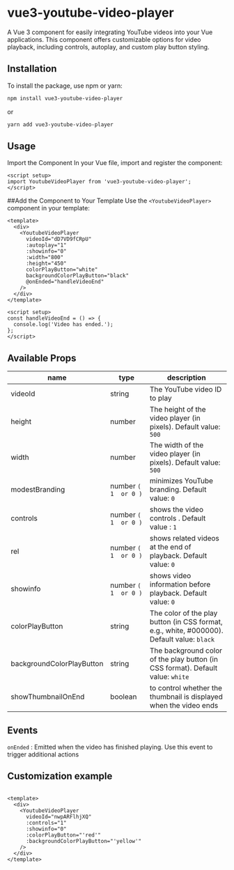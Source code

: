 # vue3-youtube-video-player

A Vue 3 component for easily integrating YouTube videos into your Vue applications. This component offers customizable options for video playback, including controls, autoplay, and custom play button styling.

## Installation

To install the package, use npm or yarn:

```bash
npm install vue3-youtube-video-player
```
or

```bash
yarn add vue3-youtube-video-player
```

## Usage

Import the Component
In your Vue file, import and register the component:
```vue
<script setup>
import YoutubeVideoPlayer from 'vue3-youtube-video-player';
</script>
```

##Add the Component to Your Template
Use the `<YoutubeVideoPlayer>` component in your template:

``` vue
<template>
  <div>
    <YoutubeVideoPlayer
      videoId="dD7VD9fCRpU"
      :autoplay="1"
      :showinfo="0"
      :width="800"
      :height="450"
      colorPlayButton="white"
      backgroundColorPlayButton="black"
      @onEnded="handleVideoEnd"
    />
  </div>
</template>

<script setup>
const handleVideoEnd = () => {
  console.log('Video has ended.');
};
</script>
```
## Available Props

|name | type | description |
|-----------|-----------|-----------|
| videoId  | string   | The YouTube video ID to play |
|height  | number | The height of the video player (in pixels). Default value: `500` |
| width |number | The width of the video player (in pixels). Default value: `500`  |
| modestBranding  | number `( 1  or 0 ) `  |minimizes YouTube branding. Default value: `0` |
| controls  |number `( 1  or 0 ) ` | shows the video controls . Default value : `1` |
| rel |number  `( 1  or 0 ) ` | shows related videos at the end of playback. Default value: `0` |
| showinfo | number `( 1  or 0 ) ` | shows video information before playback. Default value: `0` |
| colorPlayButton  | string  | The color of the play button (in CSS format, e.g., white, #000000). Default value: `black`  |
| backgroundColorPlayButton  | string  | The background color of the play button (in CSS format). Default value: `white` |
|showThumbnailOnEnd   | boolean  | to control whether the thumbnail is displayed when the video ends  |

## Events

`onEnded` : Emitted when the video has finished playing. Use this event to trigger additional actions

## Customization example

``` vue

<template>
  <div>
    <YoutubeVideoPlayer
      videoId="nwpARFlhjXQ"
      :controls="1"
      :showinfo="0"
      :colorPlayButton="'red'"
      :backgroundColorPlayButton="'yellow'"
    />
  </div>
</template>

```
